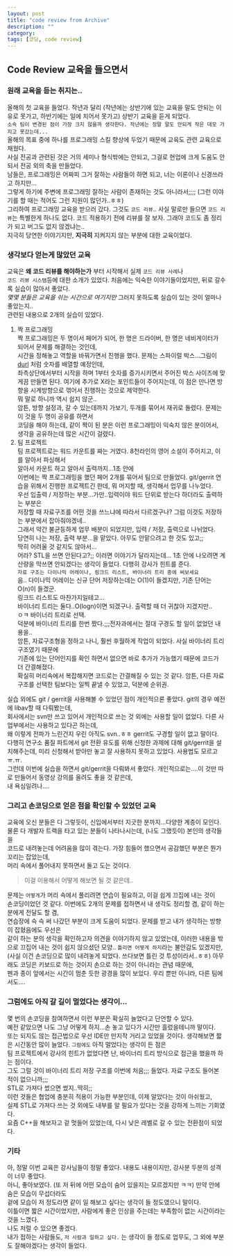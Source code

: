 ```yaml
---
layout: post
title: "code review from Archive"
description: ""
category:
tags: [코딩, code review]
---
```



## Code Review 교육을 들으면서

### 원래 교육을 듣는 취지는..

올해의 첫 교육을 들었다. 작년과 달리 (작년에는 상반기에 있는 교육을 말도 안되는 이유로 못가고, 하반기에는 일에 치어서 못가고) 상반기 교육을 듣게 되었다.  
`소속 팀이 변경된 점이 가장 크지 않을까 생각한다. 작년에는 정말 말도 안되게 작은 데모 가지고 못갔는데...`  
올해의 목표 중에 하나를 프로그래밍 스킬 향상에 두었기 때문에 교육도 관련 교육으로 채웠다.  
사실 전공과 관련된 것은 거의 세미나 형식밖에는 안되고, 그걸로 현업에 크게 도움도 안되서 전공 외의 축을 만들었다.  
남들은, 프로그래밍은 어짜피 그거 잘하는 사람들이 하면 되고, 너는 이론이나 신경쓰라고 하지만...  
그렇게 하기에 주변에 프로그래밍 잘하는 사람이 존재하는 것도 아니라서;;;; (그런 이야기를 할 때는 적어도 그런 지원이 많던가..ㅎㅎ)  
그리하여 프로그래밍 교육을 받으러 갔다. 그것도 `코드 리뷰`..
사실 말로만 들으면 `코드 리뷰`는 특별한게 하나도 없다. 코드 적용하기 전에 리뷰를 잘 보자. 그래야 코드도 좀 정리가 되고 버그도 없지 않겠냐는..  
지극히 당연한 이야기지만, **지극히** 지켜지지 않는 부분에 대한 교육이었다.  


### 생각보다 얻는게 많았던 교육

교육은 **왜 코드 리뷰를 해야하는가** 부터 시작해서 실제 `코드 리뷰 사례`나  
`코드 리뷰 시스템`등에 대한 소개가 있었다. 처음에는 익숙한 이야기들이었지만, 뒤로 갈수록 실습이 많아서 좋았다.  
_몇몇 분들은 교육을 쉬는 시간으로 여기지만_ 그러지 못하도록 실습이 있는 것이 얼마나 좋았는지..  
관련된 내용으로 2개의 실습이 있었다.  

1. 짝 프로그래밍  
  짝 프로그래밍은 두 명이서 페어가 되어, 한 명은 드라이버, 한 명은 네비게이터가 되어서 문제를 해결하는 것인데,  
  시간을 정해놓고 역할을 바꿔가면서 진행을 했다. 문제는 스파이럴 박스...그림이   [durl](https://www.google.co.kr/url?sa=i&rct=j&q=&esrc=s&source=images&cd=&docid=s_db32r9Ms6xGM&tbnid=iR3wfbWBm05WrM:&ved=0CAUQjRw&url=http%3A%2F%2Fen.wikipedia.org%2Fwiki%2FUnderwater_searches&ei=9qRJU9iSHeKn0QXQ_4GoCw&bvm=bv.64542518,d.ZGU&psig=AFQjCNEfjyegjovJ7nSEgNhzhgs4qaHGZw&ust=1397421656361902)   처럼 숫자를 배열할 예정인데,  
  좌측상단에서부터 시작을 하며 1부터 숫자를 증가시키면서 주어진 박스 사이즈에 맞게끔 만들면 된다. 여기에 추가로 X라는 포인트들이 주어지는데, 이 점은 만나면 방향을 시계방향으로 꺾어서 진행하는 것으로 제약한다.  
  뭐 말로 하니까 역시 쉽지 않군..  
  암튼, 방향 설정과, 갈 수 있는데까지 가보기, 두개를 묶어서 재귀로 돌렸다. 문제는 이 것을 두 명이 공유를 하면서  
  코딩을 해야 하는데, 같이 짝이 된 분은 이런 프로그래밍이 익숙치 않은 분이어서, 생각을 공유하는데 많은 시간이 걸렸다.  
2. 팀 프로젝트  
  팀 프로젝트로는 워드 카운트를 짜는 거였다. 8천라인의 영어 소설이 주어지고, 이를 알아서 파싱해서  
  알아서 카운트 하고 알아서 출력까지...1초 안에  
  이번에는 짝 프로그래밍을 했던 페어 2개를 묶어서 팀으로 만들었다.
  git/gerrit 연습을 위해서 진행한 프로젝트긴 한데, 뭐 머지할 때, 생각해서 업무를 나누었다.  
  우선 입출력 / 저장하는 부분...가만..입력이야 워드 단위로 받는다 하더라도 출력하는 부분은  
  저장할 때 자료구조를 어떤 것을 쓰느냐에 따라서 다르겠구나?
  그럼 이것도 저장하는 부분에서 잡아줘야겠네..  
  그래서 약간 불균등하게 업무 배분이 되었지만, 입력 / 저장, 출력으로 나뉘었다.  
  당연히 나는 저장, 출력 부분...을 맡았다. 아무도 안맡으려고 한 것도 있고;;  
  딱히 어려울 것 같지도 않아서...  
  어라? STL을 쓰면 안된다고?;; 이러면 이야기가 달라지는데...
  1초 안에 나오려면 계산량을 막쓰면 안되겠다는 생각이 들었다.
  다행히 강사가 힌트를 준다.  
  `자료 구조는 다이나믹 어레이나, 링크드 리스트, 바이너리 트리 중에 써보세요`  
  음.. 다이나믹 어레이는 신규 단어 저장하는데는 O(1)이 들겠지만, 기존 단어는 O(n)이 들겠군.  
  링크드 리스트도 마찬가지일테고...  
  바이너리 트리는 둘다..O(logn)이면 되겠구나. 출력할 때 더 귀찮아 지겠지만..  
  ㅇㅋ 바이너리 트리로 선택.  
  덕분에 바이너리 트리를 한번 짰다.;;;전자과에서는 절대 구경도 할 일이 없었던 내용을..  
  암튼, 자료구조형을 정하고 나니, 훨씬 후월하게 작업이 되었다. 사실 바이너리 트리 구조였기 때문에  
  기존에 있는 단어인지를 확인 하면서 없으면 바로 추가가 가능했기 때문에 코드가 더 간결해졌다.  
  확실히 머리속에서 복잡해지면 코드로는 간결해질 수 있는 것 같다.
  암튼, 다른 자료구조를 선택한 팀보다는 일찍 끝낼 수 있었고, 덕분에 순위권.  

실습 외에도 git / gerrit을 사용해볼 수 있었던 점이 개인적으론 좋았다. git의 경우 예전에 libav할 때 다뤄봤는데,  
회사에서는 svn만 쓰고 있어서 개인적으로 쓰는 것 외에는 사용할 일이 없었다. 다른 사업부에서는 사용하고 있다곤 하는데,  
왜 이렇게 전파가 느린건지 우린 아직도 svn..ㅎㅎ gerrit도 구경할 일이 없고 말이다.  
다행히 연구소 품질 파트에서 git 전환 유도를 위해 신청한 과제에 대해 git/gerrit을 설치해주는데, 미리 신청해서 받아만 놓고
잘 사용하지 못하고 있었다. 사용법도 모르고 ㅠ.ㅠ.  
그런데 이번에 실습을 하면서 git/gerrit을 다뤄봐서 좋았다. 개인적으로는....이 것만 따로 만들어서 동영상 강의를 올려도 좋을 것 같은데,  
내 욕심일려나....  

### 그리고 손코딩으로 얻은 점을 확인할 수 있었던 교육  
교육에 오신 분들은 다 그렇듯이, 신입에서부터 지긋한 분까지...다양한 계층이 모인다.  
물론 다 개발자 트랙을 타고 있는 분들이 나타나시는데, (나도 그랬듯이) 본인의 생각들을  
코드로 내려놓는데 어려움을 많이 겪는다. 가장 힘들어 했으면서 공감했던 부분은 뭔가 꼬리는 잡았는데,  
머리 속에서 풀어내지 못하면서 돌고 도는 것이다.  

> 이걸 이용해서 어떻게 해보면 될 것 같은데..

문제는 `어떻게`가 머리 속에서 풀리려면 연습이 필요하고, 이걸 쉽게 끄집에 내는 것이  
손코딩이었던 것 같다. 이번에도 2개의 문제를 접하면서 내 생각도 정리할 겸, 같이 하는 분에게 전달도 할 겸,  
연습장에 슥 슥 써 나갔던 부분이 크게 도움이 되었다. 문제를 받고 내가 생각하는 방향이 잡혔음에도 우선은  
같이 하는 분의 생각을 확인하고자 의견을 이야기하지 않고 있었는데, 이러한 내용을 밖으로 끄집어 내는 것이 쉽지 않으셨던 모양..
`틀리면 어떻게 하지`라는 불안감도 있겠지만, (사실 이건 손코딩으로 많이 내려놓게 되었다. 쓰다보면 틀린 것 투성이라서..ㅎㅎ)
아무래도 코딩은 키보드로 하는 것이지 손으로 하는 것이 아니라는 관념 때문에,  
펜과 종이 앞에서는 시간이 멈춘 듯한 광경을 많이 보았다. 우리 뿐만 아니라, 다른 팀에서도....  


### 그럼에도 아직 갈 길이 멀었다는 생각이...

몇 번의 손코딩을 참여하면서 이런 부분은 확실히 늘었다고 단언할 수 있다.  
예전 같았으면 나도 그냥 어떻게 하지...손 놓고 있다가 시간만 흘렀을테니까 말이다.  
또는 되지도 않는 접근법으로 우선 IDE만 만지작 거리고 있었을 것이다.
생각해보면 짧은 시간동안 많이 늘었다. `그럼에도` 아직 멀었다는 생각이 든 점은  
팀 프로젝트에서 강사의 힌트가 없었다면 난, 바이너리 트리 방식으로 접근을 했을까 하는 점이다.  
그도 그럴 것이 바이너리 트리 저장 구조를 이번에 처음;;; 들었다. 자료 구조도 들어본 적이 없으니까;;;  
STL로 가져다 썼으면 썼지..딱히;;  
이런 것들은 협업에 충분히 적용이 가능한 부분인데, 이제 알았다는 것이 아쉬웠고,  
실제 STL로 가져다 쓰는 것 외에도 내부를 알 필요가 있다는 것을 강하게 느끼는 기회였다.  
요즘 C++을 해보자고 겉 멋들어 있었는데, 다시 낮은 레벨로 갈 수 있는 전환점이 되었다.  

### 기타

아, 정말 이번 교육은 강사님들이 정말 좋았다. 내용도 내용이지만, 강사분 두분의 성격이 너무 좋았다.  
아니, 좋아보였다. (또 저 뒤에 어떤 모습이 숨어 있을지는 모르겠지만 ㅋㅋ) 만약 안에 숨은 모습이 무섭더라도  
겉에 모습이 저 정도라면 같이 일 해보고 싶다는 생각이 들 정도였으니 말이다.  
이틀이면 짧은 시간이었지만, 사람에게 좋은 인상을 주는데는 부족함이 없는 시간이라는 것을 느꼈다.  
나도 저럴 수 있으면 좋겠다.  
내가 접하는 사람들도, `저 사람과 일하고 싶다.` 는 생각이 들 정도로
업무도, 그 외에 부분도 잘해야겠다는 생각이 들었다.  
